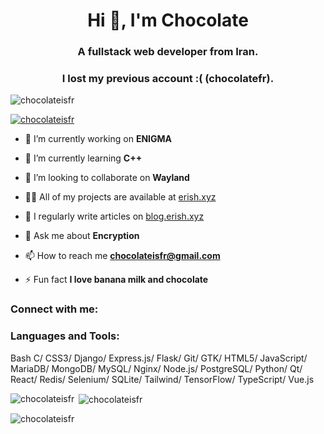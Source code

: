 <h1 align="center">Hi 👋, I'm Chocolate</h1>
<h3 align="center">A fullstack web developer from Iran.</h3>
<h3 align="center">I lost my previous account :( (chocolatefr).</h3>

<p align="left"> <img src="https://komarev.com/ghpvc/?username=chocolateisfr&label=Profile%20views&color=0e75b6&style=flat" alt="chocolateisfr" /> </p>

<p align="left"> <a href="https://github.com/ryo-ma/github-profile-trophy"><img src="https://github-profile-trophy.vercel.app/?username=chocolateisfr" alt="chocolateisfr" /></a> </p>

- 🔭 I’m currently working on **ENIGMA**

- 🌱 I’m currently learning **C++**

- 👯 I’m looking to collaborate on **Wayland**

- 👨‍💻 All of my projects are available at [erish.xyz](erish.xyz)

- 📝 I regularly write articles on [blog.erish.xyz](blog.erish.xyz)

- 💬 Ask me about **Encryption**

- 📫 How to reach me **chocolateisfr@gmail.com**

- ⚡ Fun fact **I love banana milk and chocolate**

<h3 align="left">Connect with me:</h3>
<p align="left">
</p>

<h3 align="left">Languages and Tools:</h3>
<p align="left">Bash
C/
CSS3/
Django/
Express.js/
Flask/
Git/
GTK/
HTML5/
JavaScript/
MariaDB/
MongoDB/
MySQL/
Nginx/
Node.js/
PostgreSQL/
Python/
Qt/
React/
Redis/
Selenium/
SQLite/
Tailwind/
TensorFlow/
TypeScript/
Vue.js</p>

<p><img align="left" src="https://github-readme-stats.vercel.app/api/top-langs?username=chocolateisfr&show_icons=true&locale=en&layout=compact" alt="chocolateisfr" /></p>

<p>&nbsp;<img align="center" src="https://github-readme-stats.vercel.app/api?username=chocolateisfr&show_icons=true&locale=en" alt="chocolateisfr" /></p>

<p><img align="center" src="https://github-readme-streak-stats.herokuapp.com/?user=chocolateisfr&" alt="chocolateisfr" /></p>

